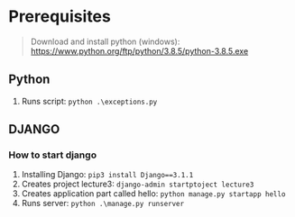 # Prerequisites
> Download and install python (windows): https://www.python.org/ftp/python/3.8.5/python-3.8.5.exe

## Python
1.  Runs script: `python .\exceptions.py`

## DJANGO
### How to start django
1.  Installing Django: `pip3 install Django==3.1.1`
2.  Creates project lecture3: `django-admin startptoject lecture3`
3.  Creates application part called hello: `python manage.py startapp hello`
4.  Runs server: `python .\manage.py runserver`